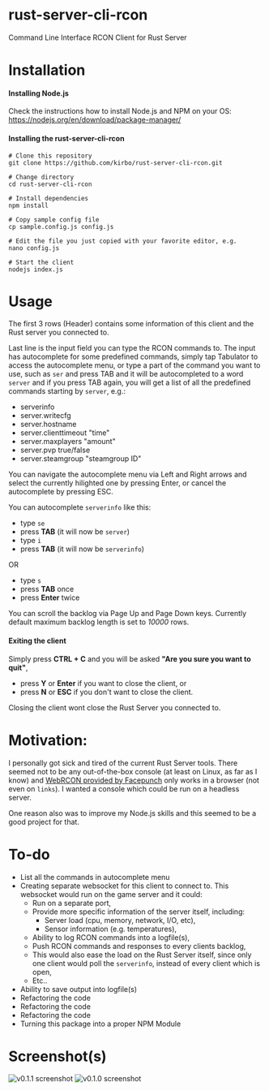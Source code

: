 # rust-server-cli-rcon
Command Line Interface RCON Client for Rust Server

# Installation

#### Installing Node.js
Check the instructions how to install Node.js and NPM on your OS:
https://nodejs.org/en/download/package-manager/

#### Installing the rust-server-cli-rcon

    # Clone this repository
    git clone https://github.com/kirbo/rust-server-cli-rcon.git
    
    # Change directory
    cd rust-server-cli-rcon
 
    # Install dependencies
    npm install
 
    # Copy sample config file
    cp sample.config.js config.js
    
    # Edit the file you just copied with your favorite editor, e.g.
    nano config.js
    
    # Start the client
    nodejs index.js

# Usage

The first 3 rows (Header) contains some information of this client and the Rust
server you connected to.

Last line is the input field you can type the RCON commands to.
The input has autocomplete for some predefined commands, simply tap
Tabulator to access the autocomplete menu, or type a part of the
command you want to use, such as `ser` and press TAB and it will be
autocompleted to a word `server` and if you press TAB again, you will
get a list of all the predefined commands starting by `server`, e.g.:

- serverinfo
- server.writecfg
- server.hostname
- server.clienttimeout "time"
- server.maxplayers "amount"
- server.pvp true/false
- server.steamgroup "steamgroup ID"

You can navigate the autocomplete menu via Left and Right arrows and
select the currently hilighted one by pressing Enter, or cancel the
autocomplete by pressing ESC.

You can autocomplete `serverinfo` like this:

* type `se`
* press **TAB** (it will now be `server`)
* type `i`
* press **TAB** (it will now be `serverinfo`)

OR

* type `s`
* press **TAB** once
* press **Enter** twice

You can scroll the backlog via Page Up and Page Down keys. Currently
default maximum backlog length is set to *10000* rows. 

#### Exiting the client

Simply press **CTRL + C** and you will be asked
**"Are you sure you want to quit"**,

- press **Y** or **Enter** if you want to close the client, or
- press **N** or **ESC** if you don't want to close the client.

Closing the client wont close the Rust Server you connected to.

# Motivation:
I personally got sick and tired of the current Rust Server tools.
There seemed not to be any out-of-the-box console (at least on Linux,
as far as I know) and [WebRCON provided by Facepunch](http://facepunch.github.io/webrcon/#/home) only works in a 
browser (not even on `links`). I wanted a console which could be run on
a headless server.

One reason also was to improve my Node.js skills and this seemed to be
a good project for that.

# To-do

- List all the commands in autocomplete menu
- Creating separate websocket for this client to connect to.
  This websocket would run on the game server and it could:
  - Run on a separate port,
  - Provide more specific information of the server itself, including:
    - Server load (cpu, memory, network, I/O, etc),
    - Sensor information (e.g. temperatures),
  - Ability to log RCON commands into a logfile(s),
  - Push RCON commands and responses to every clients backlog,
  - This would also ease the load on the Rust Server itself, since
    only one client would poll the `serverinfo`, instead of every
    client which is open,
  - Etc..
- Ability to save output into logfile(s)
- Refactoring the code
- Refactoring the code
- Refactoring the code
- Turning this package into a proper NPM Module


# Screenshot(s)

![v0.1.1 screenshot](https://raw.githubusercontent.com/kirbo/rust-server-cli-rcon/master/screenshots/v0.1.1_1.png)
![v0.1.0 screenshot](https://raw.githubusercontent.com/kirbo/rust-server-cli-rcon/master/screenshots/v0.1.0_1.png)
